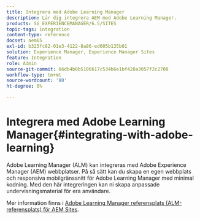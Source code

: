 ```yaml
---
title: Integrera med Adobe Learning Manager
description: Lär dig integrera AEM med Adobe Learning Manager.
products: SG_EXPERIENCEMANAGER/6.5/SITES
topic-tags: integration
content-type: reference
docset: aem65
exl-id: b325fc82-01e3-4122-8a86-ed605b135b01
solution: Experience Manager, Experience Manager Sites
feature: Integration
role: Admin
source-git-commit: 66db4b0b5106617c534b6e1bf428a3057f2c2708
workflow-type: tm+mt
source-wordcount: '80'
ht-degree: 0%

---
```


# Integrera med Adobe Learning Manager{#integrating-with-adobe-learning}

Adobe Learning Manager (ALM) kan integreras med Adobe Experience Manager (AEM) webbplatser. På så sätt kan du skapa en egen webbplats och responsiva mobilgränssnitt för Adobe Learning Manager med minimal kodning. Med den här integreringen kan ni skapa anpassade undervisningsmaterial för era användare.

Mer information finns i [Adobe Learning Manager referensplats (ALM-referensplats) för AEM Sites](https://helpx.adobe.com/se/learning-manager/adobe-learning-manager-integration-aem.html).
